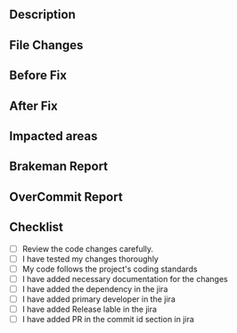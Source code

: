 
## Description

## File Changes

## Before Fix

## After Fix

## Impacted areas

## Brakeman Report

## OverCommit Report

## Checklist

- [ ] Review the code changes carefully.
- [ ] I have tested my changes thoroughly
- [ ] My code follows the project's coding standards
- [ ] I have added necessary documentation for the changes
- [ ] I have added the dependency in the jira 
- [ ] I have added primary developer in the jira
- [ ] I have added Release lable in the jira
- [ ] I have added PR in the commit id section in jira